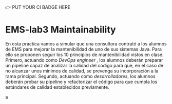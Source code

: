 :point_right: PUT YOUR CI BADGE HERE

# EMS-lab3 Maintainability

En esta práctica vamos a simular que una consultora contrató a los alumnos de EMS para mejorar la mantenibilidad de uno de sus sistemas Java. Para ello se proponen seguir los 10 principios de mantenibilidad vistos en clase. Primero, actuando como *DevOps engineer* , los alumnos deberán preparar un pipeline capaz de analizar la calidad del código para que, en el caso de no alcanzar unos mínimos de calidad, se prevenga su incorporación a la rama principal. Segundo, actuando como *desarrolladores*, los alumnos deberán probar su pipeline y refactorizar el código para que cumpla los estándares de calidad establecidos previamente. 

a
